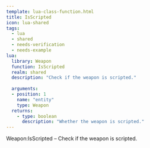 ```yaml
---
template: lua-class-function.html
title: IsScripted
icon: lua-shared
tags:
  - lua
  - shared
  - needs-verification
  - needs-example
lua:
  library: Weapon
  function: IsScripted
  realm: shared
  description: "Check if the weapon is scripted."
  
  arguments:
  - position: 1
    name: "entity"
    type: Weapon
  returns:
    - type: boolean
      description: "Whether the weapon is scripted."
---
```


<div class="lua__search__keywords">
Weapon:IsScripted &#x2013; Check if the weapon is scripted.
</div>

